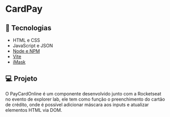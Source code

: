 # CardPay

## 🚀 Tecnologias

- HTML e CSS
- JavaScript e JSON
- [Node e NPM](https://nodejs.org/)
- [Vite](https://vitejs.dev/)
- [iMask](https://imask.js.org)

## 💻 Projeto

O PayCardOnline é um componente desenvolvido junto com a Rocketseat no evento de explorer lab, ele tem como função o preenchimento do cartão de crédito, onde é possível adicionar máscara aos inputs e atualizar elementos HTML via DOM.
